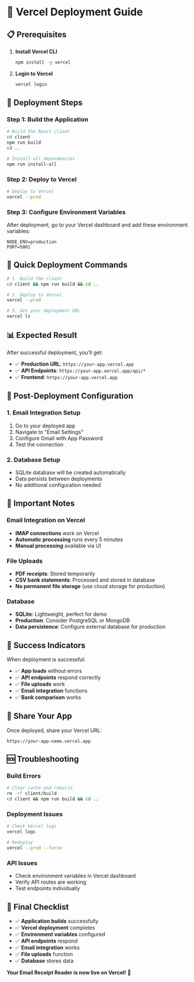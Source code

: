 # 🚀 Vercel Deployment Guide

## 📋 Prerequisites

1. **Install Vercel CLI**
   ```bash
   npm install -g vercel
   ```

2. **Login to Vercel**
   ```bash
   vercel login
   ```

## 🔧 Deployment Steps

### **Step 1: Build the Application**
```bash
# Build the React client
cd client
npm run build
cd ..

# Install all dependencies
npm run install-all
```

### **Step 2: Deploy to Vercel**
```bash
# Deploy to Vercel
vercel --prod
```

### **Step 3: Configure Environment Variables**
After deployment, go to your Vercel dashboard and add these environment variables:

```env
NODE_ENV=production
PORT=5001
```

## 🎯 **Quick Deployment Commands**

```bash
# 1. Build the client
cd client && npm run build && cd ..

# 2. Deploy to Vercel
vercel --prod

# 3. Get your deployment URL
vercel ls
```

## 📊 **Expected Result**

After successful deployment, you'll get:
- ✅ **Production URL**: `https://your-app.vercel.app`
- ✅ **API Endpoints**: `https://your-app.vercel.app/api/*`
- ✅ **Frontend**: `https://your-app.vercel.app`

## 🔧 **Post-Deployment Configuration**

### **1. Email Integration Setup**
1. Go to your deployed app
2. Navigate to "Email Settings"
3. Configure Gmail with App Password
4. Test the connection

### **2. Database Setup**
- SQLite database will be created automatically
- Data persists between deployments
- No additional configuration needed

## 🚨 **Important Notes**

### **Email Integration on Vercel**
- **IMAP connections** work on Vercel
- **Automatic processing** runs every 5 minutes
- **Manual processing** available via UI

### **File Uploads**
- **PDF receipts**: Stored temporarily
- **CSV bank statements**: Processed and stored in database
- **No permanent file storage** (use cloud storage for production)

### **Database**
- **SQLite**: Lightweight, perfect for demo
- **Production**: Consider PostgreSQL or MongoDB
- **Data persistence**: Configure external database for production

## 🎉 **Success Indicators**

When deployment is successful:
- ✅ **App loads** without errors
- ✅ **API endpoints** respond correctly
- ✅ **File uploads** work
- ✅ **Email integration** functions
- ✅ **Bank comparison** works

## 🔗 **Share Your App**

Once deployed, share your Vercel URL:
```
https://your-app-name.vercel.app
```

## 🆘 **Troubleshooting**

### **Build Errors**
```bash
# Clear cache and rebuild
rm -rf client/build
cd client && npm run build && cd ..
```

### **Deployment Issues**
```bash
# Check Vercel logs
vercel logs

# Redeploy
vercel --prod --force
```

### **API Issues**
- Check environment variables in Vercel dashboard
- Verify API routes are working
- Test endpoints individually

## 🎯 **Final Checklist**

- ✅ **Application builds** successfully
- ✅ **Vercel deployment** completes
- ✅ **Environment variables** configured
- ✅ **API endpoints** respond
- ✅ **Email integration** works
- ✅ **File uploads** function
- ✅ **Database** stores data

**Your Email Receipt Reader is now live on Vercel!** 🚀 